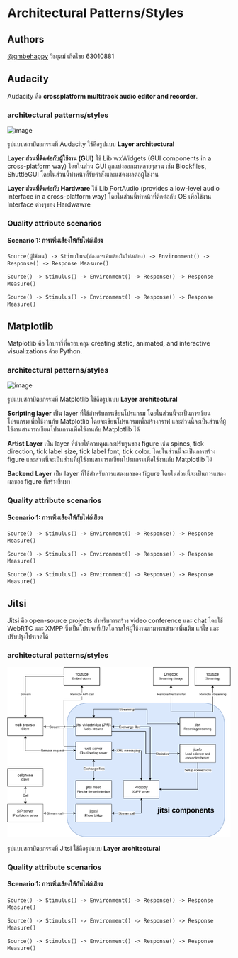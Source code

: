 # Architectural Patterns/Styles

## Authors

[@gmbehappy](https://www.github.com/gmbehappy) วิชยุตม์ เกิดไชย 63010881


## Audacity

Audacity คือ **crossplatform multitrack audio editor and recorder**.

### architectural patterns/styles

![image](https://www.aosabook.org/images/audacity/Layers.png)

รูปแบบสถาปัตยกรรมที่ Audacity ใช้คือรูปแบบ **Layer architectural** 

**Layer ส่วนที่ติดต่อกับผู้ใช้งาน (GUI)** ใช้ Lib wxWidgets (GUI components in a cross-platform way) โดยในส่วน GUI ถูกแบ่งออกมาหลายๆส่วน เช่น Blockfiles, ShuttleGUI โดยในส่วนนี้ทำหน้าที่รับคำสั่งและแสดงผลต่อผู้ใช่งาน

**Layer ส่วนที่ติดต่อกับ Hardware** ใช้ Lib PortAudio (provides a low-level audio interface in a cross-platform way) โดยในส่วนนี้ทำหน้าที่ติดต่อกับ OS เพื่อใช้งาน Interface ต่างๆของ Hardwawre

### Quality attribute scenarios

#### Scenario 1: การเพิ่มเสียงให้กับไฟล์เสียง
```
Source(ผู้ใช้งาน) -> Stimulus(ต้องการเพิ่มเสียงในไฟล์เสียง) -> Environment() -> Response() -> Response Measure()
```

```
Source() -> Stimulus() -> Environment() -> Response() -> Response Measure()
```

```
Source() -> Stimulus() -> Environment() -> Response() -> Response Measure()
```

## Matplotlib

Matplotlib คือ ไลบรารี่ที่ครอบคลุม creating static, animated, and interactive visualizations ด้วย Python.

### architectural patterns/styles

![image](https://miro.medium.com/max/700/1*-AodXsh3AIymW83WLPwYqw.png)

รูปแบบสถาปัตยกรรมที่ Matplotlib ใช้คือรูปแบบ **Layer architectural** 

**Scripting layer** เป็น layer ที่ใช้สำหรับการเขียนโปรแกรม โดยในส่วนนี้จะเป็นการเขียนโปรแกรมเพื่อใช้งานกับ Matplotlib โดยจะเขียนโปรแกรมเพื่อสร้างกราฟ และส่วนนี้จะเป็นส่วนที่ผู้ใช้งานสามารถเขียนโปรแกรมเพื่อใช้งานกับ Matplotlib ได้

**Artist Layer** เป็น layer ที่ช่วยให้ควบคุมและปรับจูนของ figure เช่น spines, tick direction, tick label size, tick label font, tick color. โดยในส่วนนี้จะเป็นการสร้าง figure และส่วนนี้จะเป็นส่วนที่ผู้ใช้งานสามารถเขียนโปรแกรมเพื่อใช้งานกับ Matplotlib ได้

**Backend Layer** เป็น layer ที่ใช้สำหรับการแสดงผลของ figure โดยในส่วนนี้จะเป็นการแสดงผลของ figure ที่สร้างขึ้นมา

### Quality attribute scenarios

#### Scenario 1: การเพิ่มเสียงให้กับไฟล์เสียง
```
Source() -> Stimulus() -> Environment() -> Response() -> Response Measure()
```

```
Source() -> Stimulus() -> Environment() -> Response() -> Response Measure()
```

```
Source() -> Stimulus() -> Environment() -> Response() -> Response Measure()
```

## Jitsi

Jitsi คือ open-source projects สำหรับการสร้าง video conference และ chat โดยใช้ WebRTC และ XMPP ซึ่งเป็นโปรเจคที่เปิดโอกาสให้ผู้ใช้งานสามารถเข้ามาเพิ่มเติม แก้ไข และปรับปรุงโปรเจคได้

### architectural patterns/styles

![image](https://raw.githubusercontent.com/jitsi/handbook/master/docs/assets/ArchitectureDiagram.png)

รูปแบบสถาปัตยกรรมที่ Jitsi ใช้คือรูปแบบ **Layer architectural**

### Quality attribute scenarios

#### Scenario 1: การเพิ่มเสียงให้กับไฟล์เสียง
```
Source() -> Stimulus() -> Environment() -> Response() -> Response Measure()
```

```
Source() -> Stimulus() -> Environment() -> Response() -> Response Measure()
```

```
Source() -> Stimulus() -> Environment() -> Response() -> Response Measure()
```

